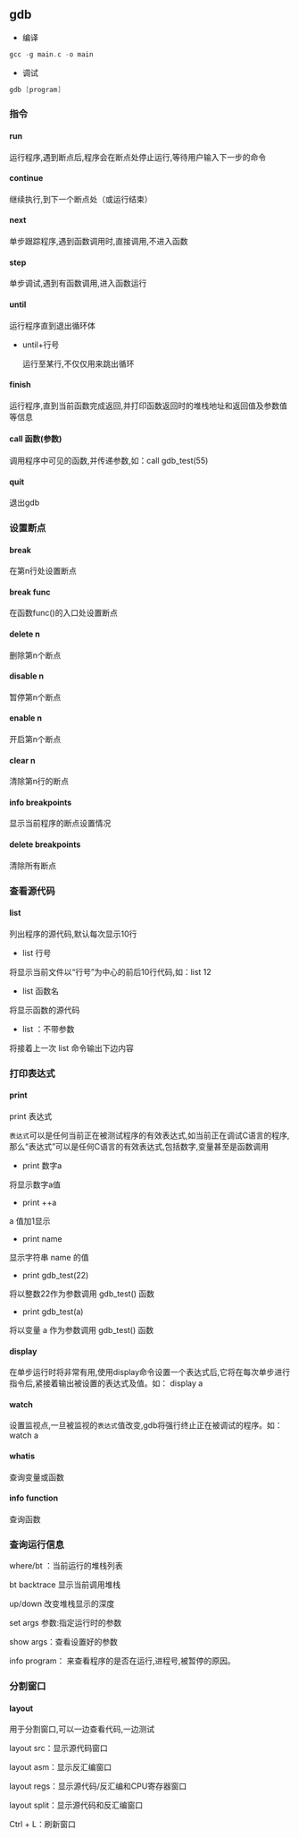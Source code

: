 <!--
 * @Description: 
 * @Version: 1.0
 * @Author: DaLao
 * @Email: dalao_li@163.com
 * @Date: 2022-03-12 22:41:18
 * @LastEditors: dalao
 * @LastEditTime: 2022-04-15 14:13:43
-->

## gdb


- 编译

```c
gcc -g main.c -o main
```

- 调试

```c
gdb [program]
```


### 指令


#### run

运行程序,遇到断点后,程序会在断点处停止运行,等待用户输入下一步的命令


#### continue

继续执行,到下一个断点处（或运行结束）


#### next

单步跟踪程序,遇到函数调用时,直接调用,不进入函数


#### step

单步调试,遇到有函数调用,进入函数运行


#### until

运行程序直到退出循环体

- until+行号

    运行至某行,不仅仅用来跳出循环


#### finish

运行程序,直到当前函数完成返回,并打印函数返回时的堆栈地址和返回值及参数值等信息


#### call 函数(参数)

调用程序中可见的函数,并传递参数,如：call gdb_test(55)


#### quit

退出gdb


### 设置断点


#### break

在第n行处设置断点


#### break func

在函数func()的入口处设置断点


#### delete n

删除第n个断点


#### disable n

暂停第n个断点


#### enable n

开启第n个断点


#### clear n

清除第n行的断点


#### info breakpoints

显示当前程序的断点设置情况


#### delete breakpoints

清除所有断点



### 查看源代码


#### list

列出程序的源代码,默认每次显示10行

- list 行号

将显示当前文件以“行号”为中心的前后10行代码,如：list 12


- list 函数名

将显示函数的源代码


- list ：不带参数

将接着上一次 list 命令输出下边内容



### 打印表达式


#### print 

print 表达式

`表达式`可以是任何当前正在被测试程序的有效表达式,如当前正在调试C语言的程序,那么“表达式”可以是任何C语言的有效表达式,包括数字,变量甚至是函数调用


- print 数字a

将显示数字a值

- print ++a

a 值加1显示


- print name

显示字符串 name 的值


- print gdb_test(22)

将以整数22作为参数调用 gdb_test() 函数


- print gdb_test(a)

将以变量 a 作为参数调用 gdb_test() 函数


#### display

在单步运行时将非常有用,使用display命令设置一个表达式后,它将在每次单步进行指令后,紧接着输出被设置的表达式及值。如： display a


#### watch

设置监视点,一旦被监视的`表达式`值改变,gdb将强行终止正在被调试的程序。如： watch a

#### whatis

查询变量或函数


#### info function

查询函数



### 查询运行信息

where/bt ：当前运行的堆栈列表

bt backtrace 显示当前调用堆栈

up/down 改变堆栈显示的深度

set args 参数:指定运行时的参数

show args：查看设置好的参数

info program： 来查看程序的是否在运行,进程号,被暂停的原因。


### 分割窗口


#### layout

用于分割窗口,可以一边查看代码,一边测试

layout src：显示源代码窗口

layout asm：显示反汇编窗口

layout regs：显示源代码/反汇编和CPU寄存器窗口

layout split：显示源代码和反汇编窗口

Ctrl + L：刷新窗口